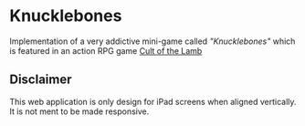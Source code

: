 # Knucklebones

Implementation of a very addictive mini-game called _"Knucklebones"_ which is featured in an action RPG game [Cult of the Lamb](https://store.steampowered.com/app/1313140/Cult_of_the_Lamb/)

## Disclaimer

This web application is only design for iPad screens when aligned vertically. It is not ment to be made responsive.
